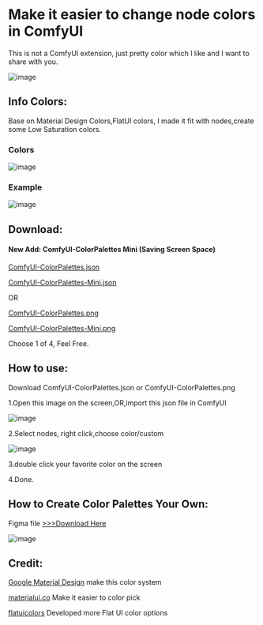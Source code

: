 # Make it easier to change node colors in ComfyUI
This is not a ComfyUI extension, just pretty color which I like and I want to share with you.

![image](https://github.com/meimeilook/ComfyUI-ColorPalettes/blob/main/assets/Thumbnail_1200.jpg)

## Info Colors:
Base on Material Design Colors,FlatUI colors, I made it fit with nodes,create some Low Saturation colors.

### Colors
![image](https://github.com/meimeilook/ComfyUI-ColorPalettes/blob/main/assets/colors.jpg)

### Example
![image](https://github.com/meimeilook/ComfyUI-ColorPalettes/blob/main/assets/preview.jpg)

## Download:

#### New Add: ComfyUI-ColorPalettes Mini (Saving Screen Space)

[ComfyUI-ColorPalettes.json](https://github.com/meimeilook/ComfyUI-ColorPalettes/blob/main/ComfyUI-ColorPalettes.json)

[ComfyUI-ColorPalettes-Mini.json](https://github.com/meimeilook/ComfyUI-ColorPalettes/blob/main/ComfyUI-ColorPalettes-Mini.json)

OR

[ComfyUI-ColorPalettes.png](https://github.com/meimeilook/ComfyUI-ColorPalettes/blob/main/ComfyUI-ColorPalettes.png)

[ComfyUI-ColorPalettes-Mini.png](https://github.com/meimeilook/ComfyUI-ColorPalettes/blob/main/ComfyUI-ColorPalettes-Mini.png)


Choose 1 of 4, Feel Free.

## How to use:
Download ComfyUI-ColorPalettes.json or ComfyUI-ColorPalettes.png

1.Open this image on the screen,OR,import this json file in ComfyUI

![image](https://github.com/meimeilook/ComfyUI-ColorPalettes/blob/main/assets/how_to_use-1.jpg)

2.Select nodes, right click,choose color/custom

![image](https://github.com/meimeilook/ComfyUI-ColorPalettes/blob/main/assets/how_to_use-2.jpg)

3.double click your favorite color on the screen

4.Done.


## How to Create Color Palettes Your Own: 
Figma file
[>>>Download Here](https://www.figma.com/community/file/1346736809617182452)

![image](https://github.com/meimeilook/ComfyUI-ColorPalettes/blob/main/assets/FigmaFile.jpg)


## Credit:
[Google Material Design](https://m2.material.io/design/color/the-color-system.html) make this color system

[materialui.co](https://materialui.co/colors) Make it easier to color pick

[flatuicolors](https://flatuicolors.com/)  Developed more Flat UI color options